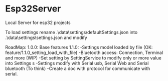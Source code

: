 # Esp32Server

Local Server for esp32 projects

To load settings rename .\data\settings\defaultSettings.json into .\data\settings\settings.json and modify

RoadMap:
1.0.0:
    Base features
1.1.0:
    -Settings model loaded by file (OK: feature/1.1.0_setting_load_with_file)
    -Bluetooth access: Connection, Terminal and more  (WIP)
    -Set setting by SettingService to modify only or more value into Settings s
    -Settings modify with Serial usb, Serial Web and Serial bluetooth (To think)
    -Create a doc with protocol for communicate with serial.
